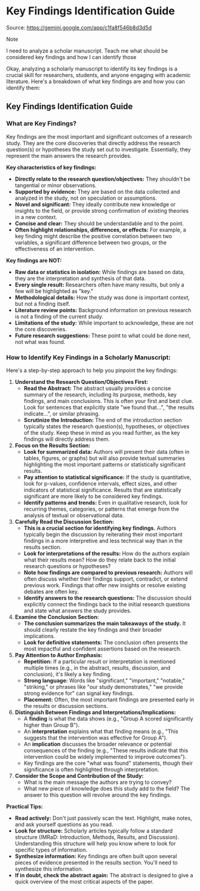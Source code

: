 # Key Findings Identification Guide

Source: https://gemini.google.com/app/c1fa8f546b8d3d5d

>[!Note]
>  
I need to analyze a scholar manuscript. Teach me what should be considered key findings and how I can identify those

Okay, analyzing a scholarly manuscript to identify its key findings is a crucial skill for researchers, students, and anyone engaging with academic literature. Here's a breakdown of what key findings are and how you can identify them:

## Key Findings Identification Guide

### What are Key Findings?

Key findings are the most important and significant outcomes of a research study. They are the core discoveries that directly address the research question(s) or hypotheses the study set out to investigate. Essentially, they represent the main answers the research provides.

**Key characteristics of key findings:**
- **Directly relate to the research question/objectives:** They shouldn't be tangential or minor observations.
- **Supported by evidence:** They are based on the data collected and analyzed in the study, not on speculation or assumptions.
- **Novel and significant:** They ideally contribute new knowledge or insights to the field, or provide strong confirmation of existing theories in a new context.
- **Concise and clear:** They should be understandable and to the point.
- **Often highlight relationships, differences, or effects:** For example, a key finding might describe the positive correlation between two variables, a significant difference between two groups, or the effectiveness of an intervention.

**Key findings are NOT:**
- **Raw data or statistics in isolation:** While findings are based on data, they are the interpretation and synthesis of that data.
- **Every single result:** Researchers often have many results, but only a few will be highlighted as "key."
- **Methodological details:** How the study was done is important context, but not a finding itself.
- **Literature review points:** Background information on previous research is not a finding of the current study.
- **Limitations of the study:** While important to acknowledge, these are not the core discoveries.
- **Future research suggestions:** These point to what could be done next, not what was found.

### How to Identify Key Findings in a Scholarly Manuscript:

Here's a step-by-step approach to help you pinpoint the key findings:

1. **Understand the Research Question/Objectives First:**
    - **Read the Abstract:** The abstract usually provides a concise summary of the research, including its purpose, methods, key findings, and main conclusions. This is often your first and best clue. Look for sentences that explicitly state "we found that...", "the results indicate...", or similar phrasing.
    - **Scrutinize the Introduction:** The end of the introduction section typically states the research question(s), hypotheses, or objectives of the study. Keep these in mind as you read further, as the key findings will directly address them.
2. **Focus on the Results Section:**
    - **Look for summarized data:** Authors will present their data (often in tables, figures, or graphs) but will also provide textual summaries highlighting the most important patterns or statistically significant results.
    - **Pay attention to statistical significance:** If the study is quantitative, look for p-values, confidence intervals, effect sizes, and other indicators of statistical significance. Results that are statistically significant are more likely to be considered key findings.
    - **Identify patterns and trends:** Even in qualitative research, look for recurring themes, categories, or patterns that emerge from the analysis of textual or observational data.
3. **Carefully Read the Discussion Section:**
    - **This is a crucial section for identifying key findings.** Authors typically begin the discussion by reiterating their most important findings in a more interpretive and less technical way than in the results section.
    - **Look for interpretations of the results:** How do the authors explain what their results mean? How do they relate back to the initial research questions or hypotheses?
    - **Note how findings are compared to previous research:** Authors will often discuss whether their findings support, contradict, or extend previous work. Findings that offer new insights or resolve existing debates are often key.
    - **Identify answers to the research questions:** The discussion should explicitly connect the findings back to the initial research questions and state what answers the study provides.
4. **Examine the Conclusion Section:**
    - **The conclusion summarizes the main takeaways of the study.** It should clearly restate the key findings and their broader implications.
    - **Look for definitive statements:** The conclusion often presents the most impactful and confident assertions based on the research.
5. **Pay Attention to Author Emphasis:**
    - **Repetition:** If a particular result or interpretation is mentioned multiple times (e.g., in the abstract, results, discussion, and conclusion), it's likely a key finding.
    - **Strong language:** Words like "significant," "important," "notable," "striking," or phrases like "our study demonstrates," "we provide strong evidence for" can signal key findings.
    - **Placement:** Often, the most important findings are presented early in the results or discussion sections.
6. **Distinguish Between Findings and Interpretations/Implications:**
    - A **finding** is what the data shows (e.g., "Group A scored significantly higher than Group B").
    - An **interpretation** explains what that finding means (e.g., "This suggests that the intervention was effective for Group A").
    - An **implication** discusses the broader relevance or potential consequences of the finding (e.g., "These results indicate that this intervention could be widely implemented to improve outcomes").
    - Key findings are the core "what was found" statements, though their significance is often highlighted through interpretation.
7. **Consider the Scope and Contribution of the Study:**
    - What is the main message the authors are trying to convey?
    - What new piece of knowledge does this study add to the field? The answer to this question will revolve around the key findings.

**Practical Tips:**
- **Read actively:** Don't just passively scan the text. Highlight, make notes, and ask yourself questions as you read.
- **Look for structure:** Scholarly articles typically follow a standard structure (IMRaD: Introduction, Methods, Results, and Discussion). Understanding this structure will help you know where to look for specific types of information.
- **Synthesize information:** Key findings are often built upon several pieces of evidence presented in the results section. You'll need to synthesize this information.
- **If in doubt, check the abstract again:** The abstract is designed to give a quick overview of the most critical aspects of the paper.
